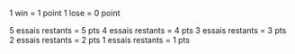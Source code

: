 1 win = 1 point
1 lose = 0 point

5 essais restants = 5 pts
4 essais restants = 4 pts
3 essais restants = 3 pts
2 essais restants = 2 pts
1 essais restants = 1 pts
